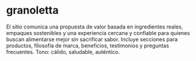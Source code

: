 # granoletta
El sitio comunica una propuesta de valor basada en ingredientes reales, empaques sostenibles y una experiencia cercana y confiable para quienes buscan alimentarse mejor sin sacrificar sabor. Incluye secciones para productos, filosofía de marca, beneficios, testimonios y preguntas frecuentes. Tono: cálido, saludable, auténtico.

